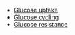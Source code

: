   * [Glucose uptake](#GlucoseUptake.md)
  * [Glucose cycling](#GlucoseCycling.md)
  * [Glucose resistance](#GlucoseResistance.md)
